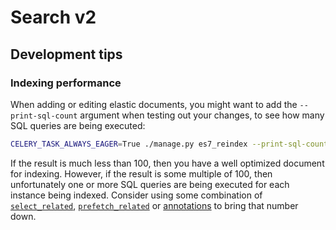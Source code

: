 # Search v2

## Development tips

### Indexing performance

When adding or editing elastic documents,
you might want to add the `--print-sql-count` argument when testing out your changes,
to see how many SQL queries are being executed:

```sh
CELERY_TASK_ALWAYS_EAGER=True ./manage.py es7_reindex --print-sql-count --bulk-count=100 --count=100
```

If the result is much less than 100,
then you have a well optimized document for indexing.
However, if the result is some multiple of 100,
then unfortunately one or more SQL queries are being executed for each instance being indexed.
Consider using some combination of
[`select_related`](https://docs.djangoproject.com/en/dev/ref/models/querysets/#select-related),
[`prefetch_related`](https://docs.djangoproject.com/en/dev/ref/models/querysets/#prefetch-related)
or [annotations](https://docs.djangoproject.com/en/dev/ref/models/querysets/#annotate)
to bring that number down.
